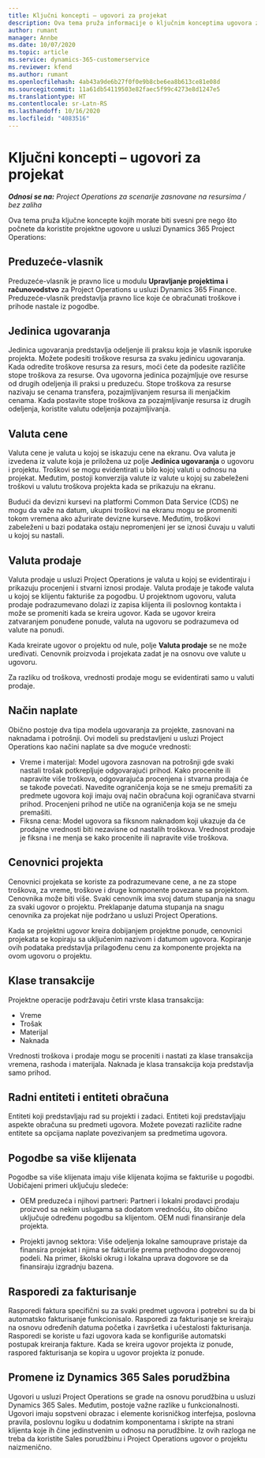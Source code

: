 ```yaml
---
title: Ključni koncepti – ugovori za projekat
description: Ova tema pruža informacije o ključnim konceptima ugovora za projekat u usluzi Project Operations.
author: rumant
manager: Annbe
ms.date: 10/07/2020
ms.topic: article
ms.service: dynamics-365-customerservice
ms.reviewer: kfend
ms.author: rumant
ms.openlocfilehash: 4ab43a9de6b27f0f0e9b8cbe6ea8b613ce81e08d
ms.sourcegitcommit: 11a61db54119503e82faec5f99c4273e8d1247e5
ms.translationtype: HT
ms.contentlocale: sr-Latn-RS
ms.lasthandoff: 10/16/2020
ms.locfileid: "4083516"
---
```

# <a name="key-concepts---project-contracts"></a>Ključni koncepti – ugovori za projekat

_**Odnosi se na:** Project Operations za scenarije zasnovane na resursima / bez zaliha_

Ova tema pruža ključne koncepte kojih morate biti svesni pre nego što počnete da koristite projektne ugovore u usluzi Dynamics 365 Project Operations:

## <a name="owning-company"></a>Preduzeće-vlasnik

Preduzeće-vlasnik je pravno lice u modulu **Upravljanje projektima i računovodstvo** za Project Operations u usluzi Dynamics 365 Finance. Preduzeće-vlasnik predstavlja pravno lice koje će obračunati troškove i prihode nastale iz pogodbe.

## <a name="contracting-unit"></a>Jedinica ugovaranja

Jedinica ugovaranja predstavlja odeljenje ili praksu koja je vlasnik isporuke projekta. Možete podesiti troškove resursa za svaku jedinicu ugovaranja. Kada odredite troškove resursa za resurs, moći ćete da podesite različite stope troškova za resurse. Ova ugovorna jedinica pozajmljuje ove resurse od drugih odeljenja ili praksi u preduzeću. Stope troškova za resurse nazivaju se cenama transfera, pozajmljivanjem resursa ili menjačkim cenama. Kada postavite stope troškova za pozajmljivanje resursa iz drugih odeljenja, koristite valutu odeljenja pozajmljivanja.

## <a name="cost-currency"></a>Valuta cene

Valuta cene je valuta u kojoj se iskazuju cene na ekranu. Ova valuta je izvedena iz valute koja je priložena uz polje **Jedinica ugovaranja** o ugovoru i projektu. Troškovi se mogu evidentirati u bilo kojoj valuti u odnosu na projekat. Međutim, postoji konverzija valute iz valute u kojoj su zabeleženi troškovi u valutu troškova projekta kada se prikazuju na ekranu.

Budući da devizni kursevi na platformi Common Data Service (CDS) ne mogu da važe na datum, ukupni troškovi na ekranu mogu se promeniti tokom vremena ako ažurirate devizne kurseve. Međutim, troškovi zabeleženi u bazi podataka ostaju nepromenjeni jer se iznosi čuvaju u valuti u kojoj su nastali.

## <a name="sales-currency"></a>Valuta prodaje

Valuta prodaje u usluzi Project Operations je valuta u kojoj se evidentiraju i prikazuju procenjeni i stvarni iznosi prodaje. Valuta prodaje je takođe valuta u kojoj se klijentu fakturiše za pogodbu. U projektnom ugovoru, valuta prodaje podrazumevano dolazi iz zapisa klijenta ili poslovnog kontakta i može se promeniti kada se kreira ugovor. Kada se ugovor kreira zatvaranjem ponuđene ponude, valuta na ugovoru se podrazumeva od valute na ponudi.

Kada kreirate ugovor o projektu od nule, polje **Valuta prodaje** se ne može uređivati. Cenovnik proizvoda i projekata zadat je na osnovu ove valute u ugovoru.

Za razliku od troškova, vrednosti prodaje mogu se evidentirati samo u valuti prodaje.

## <a name="billing-method"></a>Način naplate

Obično postoje dva tipa modela ugovaranja za projekte, zasnovani na naknadama i potrošnji. Ovi modeli su predstavljeni u usluzi Project Operations kao načini naplate sa dve moguće vrednosti:

- Vreme i materijal: Model ugovora zasnovan na potrošnji gde svaki nastali trošak potkrepljuje odgovarajući prihod. Kako procenite ili napravite više troškova, odgovarajuća procenjena i stvarna prodaja će se takođe povećati. Navedite ograničenja koja se ne smeju premašiti za predmete ugovora koji imaju ovaj način obračuna koji ograničava stvarni prihod. Procenjeni prihod ne utiče na ograničenja koja se ne smeju premašiti.
- Fiksna cena: Model ugovora sa fiksnom naknadom koji ukazuje da će prodajne vrednosti biti nezavisne od nastalih troškova. Vrednost prodaje je fiksna i ne menja se kako procenite ili napravite više troškova.

## <a name="project-price-lists"></a>Cenovnici projekta

Cenovnici projekata se koriste za podrazumevane cene, a ne za stope troškova, za vreme, troškove i druge komponente povezane sa projektom. Cenovnika može biti više. Svaki cenovnik ima svoj datum stupanja na snagu za svaki ugovor o projektu. Preklapanje datuma stupanja na snagu cenovnika za projekat nije podržano u usluzi Project Operations.

Kada se projektni ugovor kreira dobijanjem projektne ponude, cenovnici projekata se kopiraju sa uključenim nazivom i datumom ugovora. Kopiranje ovih podataka predstavlja prilagođenu cenu za komponente projekta na ovom ugovoru o projektu.

## <a name="transaction-classes"></a>Klase transakcije

Projektne operacije podržavaju četiri vrste klasa transakcija:

- Vreme
- Trošak
- Materijal
- Naknada

Vrednosti troškova i prodaje mogu se proceniti i nastati za klase transakcija vremena, rashoda i materijala. Naknada je klasa transakcija koja predstavlja samo prihod.

## <a name="work-entities-and-billing-entities"></a>Radni entiteti i entiteti obračuna

Entiteti koji predstavljaju rad su projekti i zadaci. Entiteti koji predstavljaju aspekte obračuna su predmeti ugovora. Možete povezati različite radne entitete sa opcijama naplate povezivanjem sa predmetima ugovora.

## <a name="multi-customer-deals"></a>Pogodbe sa više klijenata

Pogodbe sa više klijenata imaju više klijenata kojima se fakturiše u pogodbi. Uobičajeni primeri uključuju sledeće:

- OEM preduzeća i njihovi partneri: Partneri i lokalni prodavci prodaju proizvod sa nekim uslugama sa dodatom vrednošću, što obično uključuje određenu pogodbu sa klijentom. OEM nudi finansiranje dela projekta. 

- Projekti javnog sektora: Više odeljenja lokalne samouprave pristaje da finansira projekat i njima se fakturiše prema prethodno dogovorenoj podeli. Na primer, školski okrug i lokalna uprava dogovore se da finansiraju izgradnju bazena.

## <a name="invoice-schedules"></a>Rasporedi za fakturisanje

Rasporedi faktura specifični su za svaki predmet ugovora i potrebni su da bi automatsko fakturisanje funkcionisalo. Rasporedi za fakturisanje se kreiraju na osnovu određenih datuma početka i završetka i učestalosti fakturisanja. Rasporedi se koriste u fazi ugovora kada se konfiguriše automatski postupak kreiranja fakture. Kada se kreira ugovor projekta iz ponude, raspored fakturisanja se kopira u ugovor projekta iz ponude.

## <a name="changes-from-dynamics-365-sales-orders"></a>Promene iz Dynamics 365 Sales porudžbina

Ugovori u usluzi Project Operations se grade na osnovu porudžbina u usluzi Dynamics 365 Sales. Međutim, postoje važne razlike u funkcionalnosti. Ugovori imaju sopstveni obrazac i elemente korisničkog interfejsa, poslovna pravila, poslovnu logiku u dodatnim komponentama i skripte na strani klijenta koje ih čine jedinstvenim u odnosu na porudžbine. Iz ovih razloga ne treba da koristite Sales porudžbinu i Project Operations ugovor o projektu naizmenično.
